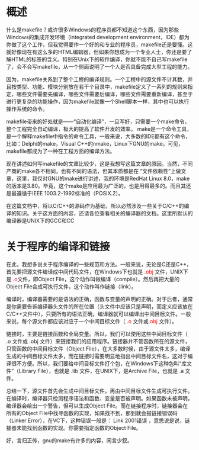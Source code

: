 # 概述
什么是makefile？或许很多Windows的程序员都不知道这个东西，因为那些Windows的集成开发环境（integrated development environment，IDE）都为你做了这个工作，但我觉得要作一个好的和专业的程序员，makefile还是要懂。这就好像现在有这么多的HTML编辑器，但如果你想成为一个专业人士，你还是要了解HTML的标签的含义。特别在Unix下的软件编译，你就不能不自己写makefile了，会不会写makefile，从一个侧面说明了一个人是否具备完成大型工程的能力。

因为，makefile关系到了整个工程的编译规则。一个工程中的源文件不计其数，并且按类型、功能、模块分别放在若干个目录中，makefile定义了一系列的规则来指定，哪些文件需要先编译，哪些文件需要后编译，哪些文件需要重新编译，甚至于进行更复杂的功能操作，因为makefile就像一个Shell脚本一样，其中也可以执行操作系统的命令。

makefile带来的好处就是——“自动化编译”，一旦写好，只需要一个make命令，整个工程完全自动编译，极大的提高了软件开发的效率。 make是一个命令工具，是一个解释makefile中指令的命令工具，一般来说，大多数的IDE都有这个命令，比如：Delphi的make，Visual C++的nmake，Linux下GNU的make。可见，makefile都成为了一种在工程方面的编译方法。

现在讲述如何写makefile的文章比较少，这是我想写这篇文章的原因。当然，不同产商的make各不相同，也有不同的语法，但其本质都是在 “文件依赖性”上做文章，这里，我仅对GNU的make进行讲述，我的环境是RedHat Linux 8.0，make的版本是3.80。毕竟，这个make是应用最为广泛的，也是用得最多的。而且其还是最遵循于IEEE 1003.2-1992标准的（POSIX.2）。

在这篇文档中，将以C/C++的源码作为基础，所以必然涉及一些关于C/C++的编译的知识。关于这方面的内容，还请各位查看相关的编译器的文档。这里所默认的编译器是UNIX下的GCC和CC

# 关于程序的编译和链接
在此，我想多说关于程序编译的一些规范和方法。一般来说，无论是C还是C++，首先要把源文件编译成中间代码文件，在Windows下也就是 <span style="color:red;">.obj</span> 文件，UNIX下是 <span style="color:red;">.o</span>文件，即Object File，这个动作叫做编译（compile）。然后再把大量的Object File合成可执行文件，这个动作叫作链接（link）。

编译时，编译器需要的是语法的正确，函数与变量的声明的正确。对于后者，通常是你需要告诉编译器头文件的所在位置（头文件中应该只是声明，而定义应该放在C/C++文件中），只要所有的语法正确，编译器就可以编译出中间目标文件。一般来说，每个源文件都应该对应于一个中间目标文件（ <span style="color:red;">.o</span> 文件或<span style="color:red;">.obj</span> 文件）。

链接时，主要是链接函数和全局变量。所以，我们可以使用这些中间目标文件（ .o 文件或 .obj 文件）来链接我们的应用程序。链接器并不管函数所在的源文件，只管函数的中间目标文件（Object File），在大多数时候，由于源文件太多，编译生成的中间目标文件太多，而在链接时需要明显地指出中间目标文件名，这对于编译很不方便。所以，我们要给中间目标文件打个包，在Windows下这种包叫“库文件”（Library File），也就是 .lib 文件，在UNIX下，是Archive File，也就是 .a 文件。

总结一下，源文件首先会生成中间目标文件，再由中间目标文件生成可执行文件。在编译时，编译器只检测程序语法和函数、变量是否被声明。如果函数未被声明，编译器会给出一个警告，但可以生成Object File。而在链接程序时，链接器会在所有的Object File中找寻函数的实现，如果找不到，那到就会报链接错误码（Linker Error），在VC下，这种错误一般是： Link 2001错误 ，意思说是说，链接器未能找到函数的实现。你需要指定函数的Object File。

好，言归正传，gnu的make有许多的内容，闲言少叙。